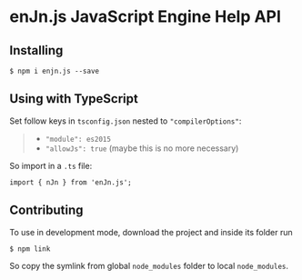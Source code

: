 # enJn.js JavaScript Engine Help API

## Installing

    $ npm i enjn.js --save

## Using with TypeScript

Set follow keys in ```tsconfig.json``` nested to ```"compilerOptions"```:

>- ```"module": es2015```
>- ```"allowJs": true``` (maybe this is no more necessary)

So import in a ```.ts``` file:

    import { nJn } from 'enJn.js';

## Contributing

To use in development mode, download the project and inside its folder run

    $ npm link

So copy the symlink from global ```node_modules``` folder to local ```node_modules```.
